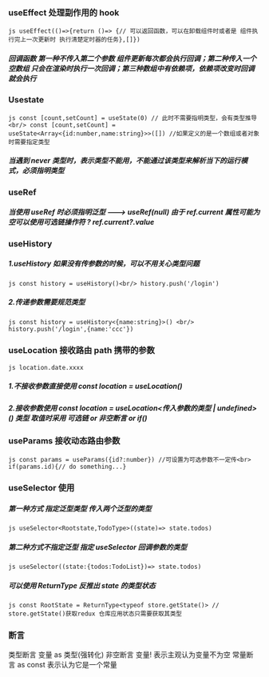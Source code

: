 ### useEffect 处理副作用的 hook

`js useEffect(()=>{return ()=> {// 可以返回函数，可以在卸载组件时或者是 组件执行完上一次更新时 执行清楚定时器的任务},[]})`

##### 回调函数 第一种不传入第二个参数 组件更新每次都会执行回调；第二种传入一个空数组 只会在渲染时执行一次回调；第三种数组中有依赖项，依赖项改变时回调就会执行

### Usestate

`js const [count,setCount] = useState(0) // 此时不需要指明类型，会有类型推导<br/> const [count,setCount] = useState<Array<{id:number,name:string}>>([]) //如果定义的是一个数组或者对象时需要指定类型`

##### 当遇到 never 类型时，表示类型不能用，不能通过该类型来解析当下的运行模式，必须指明类型

### useRef

##### 当使用 useRef 时必须指明泛型 ---> useRef<HTMLInputElement>(null) 由于 ref.current 属性可能为空可以使用可选链操作符 ? ref.current?.value

### useHistory

##### 1.useHistory 如果没有传参数的时候，可以不用关心类型问题

`js const history = useHistory()<br/> history.push('/login')`

##### 2.传递参数需要规范类型

`js const history = useHistory<{name:string}>() <br/> history.push('/login',{name:'ccc'})`

### useLocation 接收路由 path 携带的参数

`js location.date.xxxx`

##### 1.不接收参数直接使用 const location = useLocation()

##### 2.接收参数使用 const location = useLocation<传入参数的类型 | undefined>() 类型 取值时采用 可选链 or 非空断言 or if()

### useParams 接收动态路由参数

`js const params = useParams({id?:number}) //可设置为可选参数不一定传<br> if(params.id){// do something...}`

### useSelector 使用

##### 第一种方式 指定泛型类型 传入两个泛型的类型

`js useSelector<Rootstate,TodoType>((state)=> state.todos)`

##### 第二种方式不指定泛型 指定 useSelector 回调参数的类型

`js useSelector((state:{todos:TodoList})=> state.todos)`

##### 可以使用 ReturnType 反推出 state 的类型状态

`js const RootState = ReturnType<typeof store.getState()> // store.getState()获取redux 仓库应用状态只需要获取其类型`

### 断言

类型断言
变量 as 类型(强转化)
非空断言
变量! 表示主观认为变量不为空
常量断言
as const 表示认为它是一个常量
